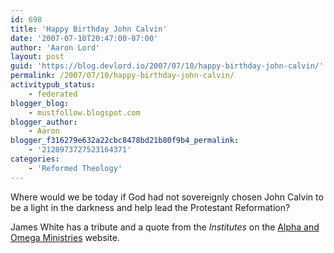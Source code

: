 ```yaml
---
id: 698
title: 'Happy Birthday John Calvin'
date: '2007-07-10T20:47:00-07:00'
author: 'Aaron Lord'
layout: post
guid: 'https://blog.devlord.io/2007/07/10/happy-birthday-john-calvin/'
permalink: /2007/07/10/happy-birthday-john-calvin/
activitypub_status:
    - federated
blogger_blog:
    - mustfollow.blogspot.com
blogger_author:
    - Aaron
blogger_f316279e632a22cbc8478bd21b80f9b4_permalink:
    - '2128973727523164371'
categories:
    - 'Reformed Theology'
---
```


Where would we be today if God had not sovereignly chosen John Calvin to be a light in the darkness and help lead the Protestant Reformation?

James White has a tribute and a quote from the <i>Institutes</i> on the <a href="http://www.aomin.org/index.php?itemid=2097">Alpha and Omega Ministries</a> website.